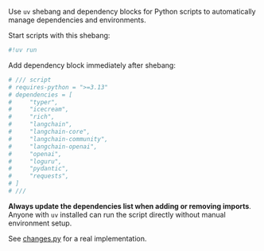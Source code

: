 Use `uv` shebang and dependency blocks for Python scripts to automatically manage dependencies and environments.

Start scripts with this shebang:

```python
#!uv run
```

Add dependency block immediately after shebang:

```python
# /// script
# requires-python = ">=3.13"
# dependencies = [
#     "typer",
#     "icecream",
#     "rich",
#     "langchain",
#     "langchain-core",
#     "langchain-community",
#     "langchain-openai",
#     "openai",
#     "loguru",
#     "pydantic",
#     "requests",
# ]
# ///
```

**Always update the dependencies list when adding or removing imports**. Anyone with `uv` installed can run the script directly without manual environment setup.

See [changes.py](mdc:changes.py) for a real implementation.
